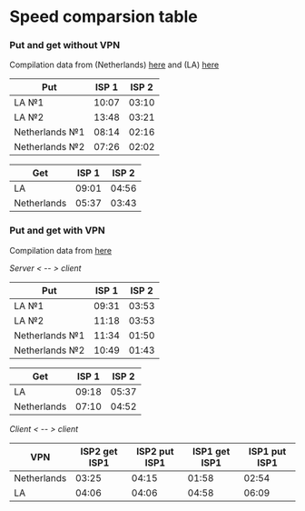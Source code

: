# Speed comparsion table
### Put and get without VPN

Compilation data from (Netherlands) [here](https://linux.nesterof.com/speed_to_la.html) and (LA) [here](https://linux.nesterof.com/speed_to_la_2.html)

| Put            | ISP 1 | ISP 2 |
| --             | --    | --    |
| LA №1          | 10:07 | 03:10 |
| LA №2          | 13:48 | 03:21 |
| Netherlands №1 | 08:14 | 02:16 |
| Netherlands №2 | 07:26 | 02:02 |

| Get            | ISP 1 | ISP 2 |
| --             | --    | --    |
| LA             | 09:01 | 04:56 |
| Netherlands    | 05:37 | 03:43 |

### Put and get with VPN

Compilation data from [here](https://linux.nesterof.com/speed_to_la_open_vpn.html)

*Server < -- > client*

| Put            | ISP 1 | ISP 2 |
| --             | --    |   --  |
| LA №1          | 09:31 | 03:53 |
| LA №2          | 11:18 | 03:53 |
| Netherlands №1 | 11:34 | 01:50 |
| Netherlands №2 | 10:49 | 01:43 |

| Get            | ISP 1 | ISP 2 |
| --             | --    | --    |
| LA             | 09:18 | 05:37 |
| Netherlands    | 07:10 | 04:52 |

*Client < -- > client*

| VPN         | ISP2 get ISP1 | ISP2 put ISP1 | ISP1 get ISP1 | ISP1 put ISP1 |
| --          | --            | --            | --            | --            |
| Netherlands | 03:25         | 04:15         | 01:58         | 02:54         |
| LA          | 04:06         | 04:06         | 04:58         | 06:09         |